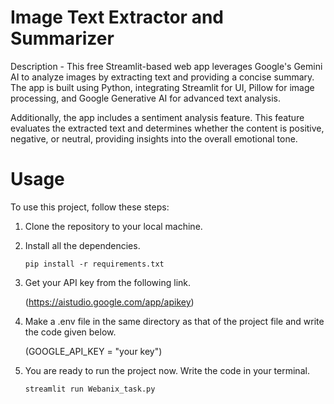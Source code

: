 # Image Text Extractor and Summarizer
Description - This free Streamlit-based web app leverages Google's Gemini AI to analyze images by extracting text and providing a concise summary. The app is built using Python, integrating Streamlit for UI, Pillow for image processing, and Google Generative AI for advanced text analysis.

Additionally, the app includes a sentiment analysis feature. This feature evaluates the extracted text and determines whether the content is positive, negative, or neutral, providing insights into the overall emotional tone.
# Usage
To use this project, follow these steps:
1. Clone the repository to your local machine.
2. Install all the dependencies.
   
   ```
   pip install -r requirements.txt 
   ```
3. Get your API key from the following link.

   (https://aistudio.google.com/app/apikey)
4. Make a .env file in the same directory as that of the project file and write the code given below.

    (GOOGLE_API_KEY = "your key") 
5. You are ready to run the project now. Write the code in your terminal.
   ```
   streamlit run Webanix_task.py
   ```

